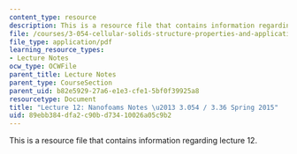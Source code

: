 ```yaml
---
content_type: resource
description: This is a resource file that contains information regarding lecture 12.
file: /courses/3-054-cellular-solids-structure-properties-and-applications-spring-2015/89ebb384dfa2c90bd73410026a05c9b2_MIT3_054S15_L12_nano_notes.pdf
file_type: application/pdf
learning_resource_types:
- Lecture Notes
ocw_type: OCWFile
parent_title: Lecture Notes
parent_type: CourseSection
parent_uid: b82e5929-27a6-e1e3-cfe1-5bf0f39925a8
resourcetype: Document
title: "Lecture 12: Nanofoams Notes \u2013 3.054 / 3.36 Spring 2015"
uid: 89ebb384-dfa2-c90b-d734-10026a05c9b2
---
```

This is a resource file that contains information regarding lecture 12.

